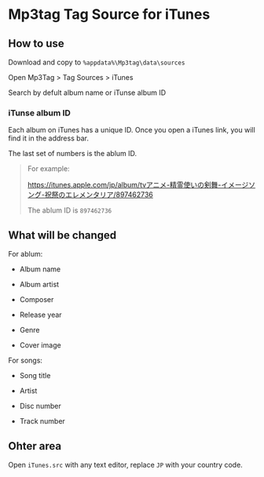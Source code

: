 # Mp3tag Tag Source for iTunes

## How to use

Download and copy to ```%appdata%\Mp3tag\data\sources```

Open Mp3Tag > Tag Sources > iTunes

Search by defult album name or iTunse album ID

### iTunse album ID

Each album on iTunes has a unique ID. Once you open a iTunes link, you will find it in the address bar.

The last set of numbers is the ablum ID.

> For example:
>
> https://itunes.apple.com/jp/album/tvアニメ-精霊使いの剣舞-イメージソング-祝祭のエレメンタリア/897462736
>
> The ablum ID is ```897462736```

## What will be changed

For ablum:

- Album name

- Album artist

- Composer

- Release year

- Genre

- Cover image

For songs:

- Song title

- Artist

- Disc number

- Track number

## Ohter area

Open ```iTunes.src``` with any text editor, replace ```JP``` with your country code.
